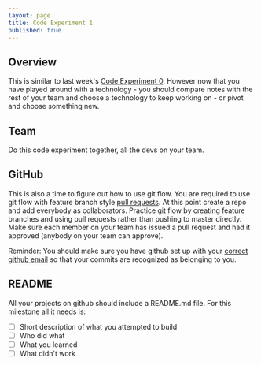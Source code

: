 ```yaml
---
layout: page
title: Code Experiment 1
published: true
---
```



## Overview

This is similar to last week's [Code Experiment 0](../week02/code-experiment-0.md).  However now that you have played around with a technology - you should compare notes with the rest of your team and choose a technology to keep working on - or pivot and choose something new.

## Team

Do this code experiment together, all the devs on your team.

## GitHub

This is also a time to figure out how to use git flow.  You are required to use git flow with feature branch style [pull requests](https://yangsu.github.io/pull-request-tutorial/).   At this point create a repo and add everybody as collaborators.  Practice git flow by creating feature branches and using pull requests rather than pushing to master directly.  Make sure each member on your team has issued a pull request and had it approved (anybody on your team can approve).

Reminder: You should make sure you have github set up with your [correct github email](https://help.github.com/articles/setting-your-email-in-git/) so that your commits are recognized as belonging to you.

## README

All your projects on github should include a README.md file.  For this milestone all it needs is:

* [ ] Short description of what you attempted to build
* [ ] Who did what
* [ ] What you learned
* [ ] What didn't work
